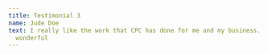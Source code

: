 ```yaml
---
title: Testimonial 3
name: Jude Doe
text: I really like the work that CPC has done for me and my business. they have been
  wonderful
---
```



